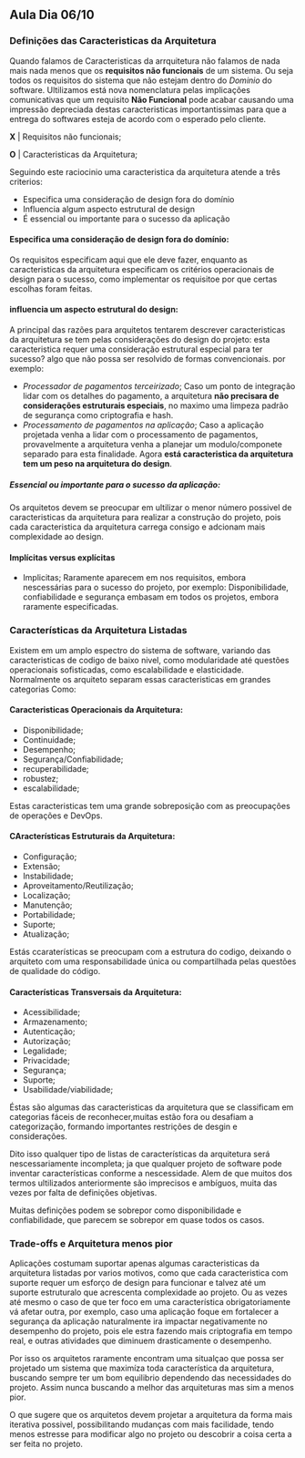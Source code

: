 ## Aula Dia 06/10

### Definições das Caracteristicas da Arquitetura

Quando falamos de Caracteristicas da arrquitetura não falamos de nada mais nada menos que os **requisitos não funcionais** de um sistema. Ou seja todos os requisitos do sistema que não estejam dentro do *Dominio* do software. Ultilizamos está nova nomenclatura pelas implicações comunicativas que um requisito **Não Funcional** pode acabar causando uma impressão depreciada destas caracteristicas importantissimas para que a entrega do softwares esteja de acordo com o esperado pelo cliente.
<p>
<B>X</B> | Requisitos não funcionais; 
<p>
<B>O</B> | Caracteristicas da Arquitetura;
</p>

Seguindo este raciocinio uma caracteristica da arquitetura atende a três criterios:

- Especifica uma consideração de design fora do domínio
- Influencia algum aspecto estrutural de design
- É essencial ou importante para o sucesso da aplicação

#### Especifica uma consideração de design fora do domínio:
Os requisitos especificam aqui que ele deve fazer, enquanto as caracteristicas da arquitetura especificam os critérios operacionais de design para o sucesso, como implementar os requisitoe por que certas escolhas foram feitas.

#### influencia um aspecto estrutural do design:
A principal das razões para arquitetos tentarem descrever caracteristicas da arquitetura se tem pelas considerações do design do projeto: esta caracteristica requer uma consideração estrutural especial para ter sucesso? algo que não possa ser resolvido de formas convencionais. por exemplo:

- *Processador de pagamentos terceirizado*;
Caso um ponto de integração lidar com os detalhes do pagamento, a arquitetura **não precisara de considerações estruturais especiais**, no maximo uma limpeza padrão de segurança como criptografia e hash.
- *Processamento de pagamentos na aplicação*;
Caso a aplicação projetada venha a lidar com o processamento de pagamentos, provavelmente a arquitetura venha a planejar um modulo/componete separado para esta finalidade. Agora **está caracteristica da arquitetura tem um peso na arquitetura do design**. 

##### Essencial ou importante para o sucesso da aplicação:
Os arquitetos devem se preocupar em ultilizar o menor número possivel de caracteristicas da arquitetura para realizar a construção do projeto, pois cada caracteristica da arquitetura carrega consigo e adcionam mais complexidade ao design.

#### Implícitas versus explícitas
- Implicitas; Raramente aparecem em nos requisitos, embora nescessárias para o sucesso do projeto, por exemplo: Disponibilidade, confiabilidade e segurança embasam em todos os projetos, embora raramente especificadas.

### Características da Arquitetura Listadas
Existem em um amplo espectro do sistema de software, variando das caracteristicas de codigo de baixo nivel, como modularidade até questões operacionais sofisticadas, como escalabilidade e elasticidade. Normalmente os arquiteto separam essas caracteristicas em grandes categorias Como:

#### Caracteristicas Operacionais da Arquitetura:
- Disponibilidade;
- Continuidade;
- Desempenho;
- Segurança/Confiabilidade;
- recuperabilidade;
- robustez;
- escalabilidade;

Estas caracteristicas tem uma grande sobreposição com as preocupações de operações e DevOps.

#### CAracterísticas Estruturais da Arquitetura:
- Configuração;
- Extensão;
- Instabilidade;
- Aproveitamento/Reutilização;
- Localização;
- Manutenção;
- Portabilidade;
- Suporte;
- Atualização;

Estás ccaraterísticas se preocupam com a estrutura do codigo, deixando o arquiteto com uma responsabilidade única ou compartilhada pelas questões de qualidade do código.

#### Características Transversais da Arquitetura:
- Acessibilidade;
- Armazenamento;
- Autenticação;
- Autorização;
- Legalidade;
- Privacidade;
- Segurança;
- Suporte;
- Usabilidade/viabilidade;

Éstas são algumas das caracteristicas da arquitetura que se classificam em categorias fáceis de reconhecer,muitas estão fora ou desafiam a categorização, formando importantes restrições de desgin e considerações.

Dito isso qualquer tipo de listas de características da arquitetura será nescessariamente incompleta; ja que qualquer projeto de software pode inventar características conforme a nescessidade.
Alem de que muitos dos termos ultilizados anteriormente são imprecisos e ambíguos, muita das vezes por falta de definições objetivas.

Muitas definições podem se sobrepor como disponibilidade e confiabilidade, que parecem se sobrepor em quase todos os casos.

### Trade-offs e Arquitetura menos pior
Aplicações costumam suportar apenas algumas caracteristicas da arquitetura listadas por varios motivos, como que cada caracteristica com suporte requer um esforço de design para funcionar e talvez até um suporte estruturalo que acrescenta complexidade ao projeto. Ou as vezes até mesmo o caso de que ter foco em uma característica obrigatoriamente vá afetar outra, por exemplo, caso uma aplicação foque em fortalecer a segurança da aplicação naturalmente ira impactar negativamente no desempenho do projeto, pois ele estra fazendo mais criptografia em tempo real, e outras atividades que diminuem drasticamente o desempenho.

Por isso os arquitetos raramente encontram uma situalçao que possa ser projetado um sistema que maximíza toda característica da arquitetura, buscando sempre ter um bom equilibrio dependendo das necessidades do projeto. Assim nunca buscando a melhor das arquiteturas mas sim a menos pior.

O que sugere que os arquitetos devem projetar a arquitetura da forma mais iterativa possivel, possibilitando mudanças com mais facilidade, tendo menos estresse para modificar algo no projeto ou descobrir a coisa certa a ser feita no projeto.
